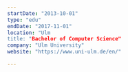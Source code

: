 ```yaml
---
startDate: "2013-10-01"
type: "edu"
endDate: "2017-11-01"
location: "Ulm
title: "Bachelor of Computer Science"
company: "Ulm University"
website: "https://www.uni-ulm.de/en/"

---
```


 
